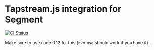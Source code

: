 Tapstream.js integration for Segment
===

[![CI Status](http://img.shields.io/travis/tapstream/analytics.js-integration-tapstream.svg?style=flat)](https://travis-ci.org/tapstream/analytics.js-integration-tapstream)


Make sure to use node 0.12 for this (`nvm use` should work if you have it).
